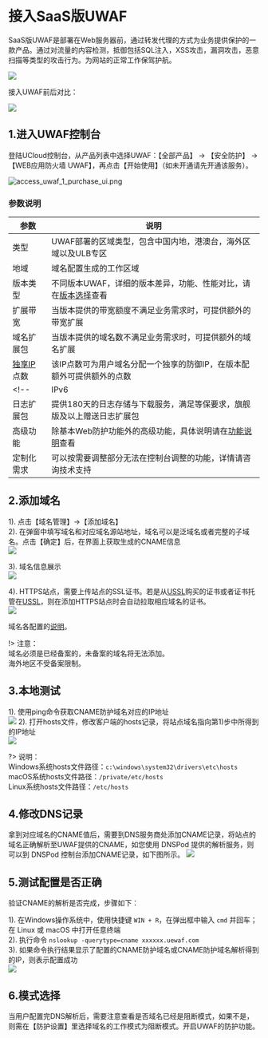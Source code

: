 # 接入SaaS版UWAF
SaaS版UWAF是部署在Web服务器前，通过转发代理的方式为业务提供保护的一款产品。通过对流量的内容检测，抵御包括SQL注入，XSS攻击，漏洞攻击，恶意扫描等类型的攻击行为。为网站的正常工作保驾护航。

![](/images/15970482393080.jpg)

接入UWAF前后对比：

![](/images/15970482669463.jpg)

## 1.进入UWAF控制台
登陆UCloud控制台，从产品列表中选择UWAF：【全部产品】 -> 【安全防护】 -> 【WEB应用防火墙 UWAF】，再点击【开始使用】（如未开通请先开通该服务）。

![access_uwaf_1_purchase_ui.png](/images/access_uwaf_1_purchase_ui.png)

### 参数说明

|参数|说明|
|-|-|
|类型|UWAF部署的区域类型，包含中国内地，港澳台，海外区域以及ULB专区|
|地域|域名配置生成的工作区域|
|版本类型|不同版本UWAF，详细的版本差异，功能、性能对比，请在[版本选择](/uewaf/steer/Version_selection)查看|
|扩展带宽|当版本提供的带宽额度不满足业务需求时，可提供额外的带宽扩展|
|域名扩展包|当版本提供的域名数不满足业务需求时，可提供额外的域名扩展|
|[独享IP](/uewaf/features/domain/Domain_set?id=exclusive-ip)点数|该IP点数可为用户域名分配一个独享的防御IP，在版本配额外可提供额外的点数|
<!--|IPv6|IPV6扩展包，开启后，添加域名时可额外部署到IPv6区域以提供IPv6访问|-->
|日志扩展包|提供180天的日志存储与下载服务，满足等保要求，旗舰版及以上赠送日志扩展包|
|高级功能|除基本Web防护功能外的高级功能，具体说明请在[功能说明](/uewaf/steer/Version_selection?id=功能说明)查看|
|定制化需求|可以按需要调整部分无法在控制台调整的功能，详情请咨询技术支持| 


## 2.添加域名
1). 点击【域名管理】->【添加域名】  
2). 在弹窗中填写域名和对应域名源站地址，域名可以是泛域名或者完整的子域名。点击【确定】后，在界面上获取生成的CNAME信息  
![](/images/16062909081477.jpg)

3). 域名信息展示  
![](/images/15970491668107.jpg)

4). HTTPS站点，需要上传站点的SSL证书。若是从[USSL](/ussl/operate/buy)购买的证书或者证书托管在[USSL](/ussl/operate/upload)，则在添加HTTPS站点时会自动拉取相应域名的证书。   
![](/images/16062908633019.jpg)

域名各配置的[说明](/uewaf/features/domian/Domain_set.md?id=parameter-1)。

!> 注意：  
域名必须是已经备案的，未备案的域名将无法添加。  
海外地区不受备案限制。


## 3.本地测试
1). 使用ping命令获取CNAME防护域名对应的IP地址  
![](/images/16062912982683.jpeg)
2). 打开hosts文件，修改客户端的hosts记录，将站点域名指向第1)步中所得到的IP地址  
![](/images/16062913664718.jpeg)

?> 说明：  
Windows系统hosts文件路径：``c:\windows\system32\drivers\etc\hosts``  
macOS系统hosts文件路径：``/private/etc/hosts``  
Linux系统hosts文件路径：``/etc/hosts``

## 4.修改DNS记录
拿到对应域名的CNAME值后，需要到DNS服务商处添加CNAME记录，将站点的域名正确解析至UWAF提供的CNAME，如您使用 DNSPod 提供的解析服务，则可以到 DNSPod 控制台添加CNAME记录，如下图所示。
![](/images/16062914733087.jpg)

## 5.测试配置是否正确
验证CNAME的解析是否完成，步骤如下：

1). 在Windows操作系统中，使用快捷键 ``WIN + R``，在弹出框中输入 ``cmd`` 并回车；在 Linux 或 macOS 中打开任意终端  
2). 执行命令  ``nslookup -querytype=cname xxxxxx.uewaf.com``  
3). 如果命令执行结果显示了配置的CNAME防护域名或CNAME防护域名解析得到的IP，则表示配置成功  
![](/images/15970493399116.jpg)


## 6.模式选择
当用户配置完DNS解析后，需要注意查看是否域名已经是阻断模式，如果不是，则需在【防护设置】里选择域名的工作模式为阻断模式。开启UWAF的防护功能。
